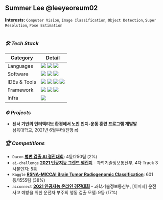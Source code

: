 ## Summer Lee @leeyeoreum02

**Interests:** `Computer Vision`, `Image Classification`, `Object Detection`, `Super Resolution`, `Pose Estimation`
<br><br>

### ***🛠 Tech Stack***
|Category|Detail|
|---|------|
|Languages|![](https://img.shields.io/badge/Python-FFD43B?style-flat-FFD43B&logo=python&logoColor=darkgreen) ![](http://img.shields.io/badge/C-A8B9CC?style-flat-A8B9CC&logo=c&logoColor=ffffff) ![](https://img.shields.io/badge/Markdown-000000?style-flat-000000&logo=markdown)|
|Software|![](https://img.shields.io/badge/Windows-0078D6?style-flat-0078D6&logo=Windows&logoColor=black) ![](https://img.shields.io/badge/Linux-FCC624?style-flat-FCC624&logo=linux&logoColor=black) ![](https://img.shields.io/badge/Ubuntu-E95420?style-flat-E95420&logo=ubuntu&logoColor=white)|
|IDEs & Tools|![](http://img.shields.io/badge/VS%20Code-007ACC?style-flat-007ACC&logo=visual-studio-code&logoColor=ffff) ![](https://img.shields.io/badge/GitHub-100000?style-flat-100000&logo=github&logoColor=white) ![](https://img.shields.io/badge/Colab-00b56a.svg?style-flat-00b56a&logo=google-colab&logoColor=white) ![](https://img.shields.io/badge/Jupyter%20-%23F37626.svg?style-flat-%23F37626&logo=Jupyter&logoColor=white)|
|Framework|![](https://img.shields.io/badge/Pytorch-EE4C2C.svg?style-flat-EE4C2C&logo=Pytorch&logoColor=white) ![](https://img.shields.io/badge/Pytorch%20Lightning-792EE5.svg?style-flat-792EE5&logo=Pytorch-Lightning&logoColor=white) ![](https://img.shields.io/badge/Tensorflow-FF6F00.svg?style-flat-FF6F00&logo=Tensorflow&logoColor=white)|
|Infra|![](https://img.shields.io/badge/Docker-2496ED.svg?style-flat-2496ED&logo=Docker&logoColor=white)|

### ***⚙ Projects***
- **센서 기반의 인터액티브 환경에서 노인 인지-운동 훈련 프로그램 개발발**<br> 삼육대학교, 2021년 6월부터(진행 🔛)

### ***🏆 Competitions***
- `Dacon` **[병변 검출 AI 경진대회](https://dacon.io/competitions/official/235855/overview/description)**: 4등/250팀 (2%)
- `ai-challenge` **[2021 인공지능 그랜드 챌린지](https://www.ai-challenge.or.kr/#none)** - 과학기술정보통신부, 4차 Track 3 사물인지: 5등
- `Kaggle` **[RSNA-MICCAI Brain Tumor Radiogenomic Classification](https://www.kaggle.com/c/rsna-miccai-brain-tumor-radiogenomic-classification)**: 601등/1555팀 (38%)
- `aiconnect` **[2021 인공지능 온라인 경진대회](https://www.aiconnect.kr/main/competition/detail/194/competitionInfo)** - 과학기술정보통신부, [이미지] 운전 사고 예방을 위한 운전자 부주의 행동 검출 모델: 9등 (17%)